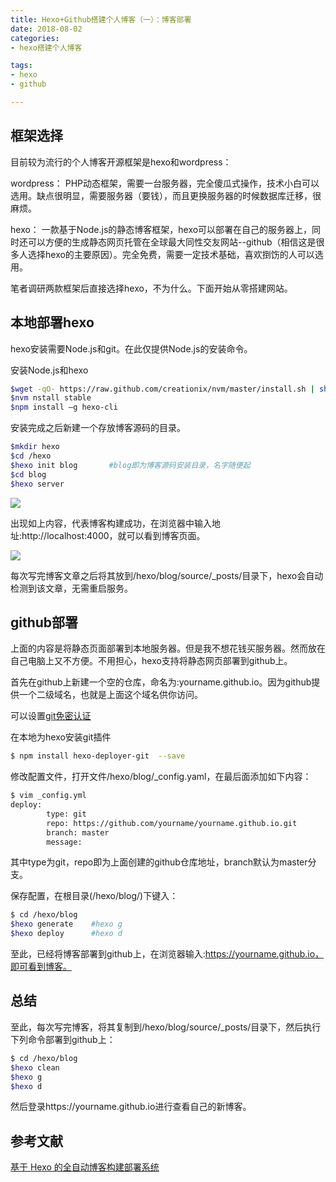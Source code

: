 ```yaml
---
title: Hexo+Github搭建个人博客（一）：博客部署
date: 2018-08-02
categories: 
- hexo搭建个人博客

tags:
- hexo
- github

---
```

## 框架选择
目前较为流行的个人博客开源框架是hexo和wordpress：

wordpress： PHP动态框架，需要一台服务器，完全傻瓜式操作，技术小白可以选用。缺点很明显，需要服务器（要钱），而且更换服务器的时候数据库迁移，很麻烦。
<!-- more -->
hexo： 一款基于Node.js的静态博客框架，hexo可以部署在自己的服务器上，同时还可以方便的生成静态网页托管在全球最大同性交友网站--github（相信这是很多人选择hexo的主要原因）。完全免费，需要一定技术基础，喜欢捯饬的人可以选用。

笔者调研两款框架后直接选择hexo，不为什么。下面开始从零搭建网站。

## 本地部署hexo
hexo安装需要Node.js和git。在此仅提供Node.js的安装命令。

安装Node.js和hexo

``` bash
$wget -qO- https://raw.github.com/creationix/nvm/master/install.sh | sh
$nvm nstall stable
$npm install –g hexo-cli
```
安装完成之后新建一个存放博客源码的目录。

``` bash
$mkdir hexo
$cd /hexo
$hexo init blog       #blog即为博客源码安装目录，名字随便起
$cd blog
$hexo server
```
![](/images/hexo_server.png)

出现如上内容，代表博客构建成功，在浏览器中输入地址:http://localhost:4000，就可以看到博客页面。

![](/images/hexo_index.png)

每次写完博客文章之后将其放到/hexo/blog/source/_posts/目录下，hexo会自动检测到该文章，无需重启服务。

## github部署
上面的内容是将静态页面部署到本地服务器。但是我不想花钱买服务器。然而放在自己电脑上又不方便。不用担心，hexo支持将静态网页部署到github上。

首先在github上新建一个空的仓库，命名为:yourname.github.io。因为github提供一个二级域名，也就是上面这个域名供你访问。

可以设置[git免密认证](https://www.jianshu.com/p/b5ec092fc1d1)

在本地为hexo安装git插件

``` bash
$ npm install hexo-deployer-git  --save
```

修改配置文件，打开文件/hexo/blog/_config.yaml，在最后面添加如下内容：

``` bash
$ vim _config.yml
deploy:
  		type: git
  		repo: https://github.com/yourname/yourname.github.io.git
  		branch: master
  		message:
```

其中type为git，repo即为上面创建的github仓库地址，branch默认为master分支。

保存配置，在根目录(/hexo/blog/)下键入：

``` bash
$ cd /hexo/blog
$hexo generate    #hexo g
$hexo deploy      #hexo d
```

至此，已经将博客部署到github上，在浏览器输入:https://yourname.github.io，即可看到博客。

## 总结

至此，每次写完博客，将其复制到/hexo/blog/source/_posts/目录下，然后执行下列命令部署到github上：

``` bash
$ cd /hexo/blog
$hexo clean
$hexo g
$hexo d
```
然后登录https://yourname.github.io进行查看自己的新博客。

## 参考文献
[基于 Hexo 的全自动博客构建部署系统](http://kchen.cc/2016/11/12/hexo-instructions/)
